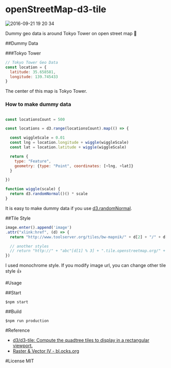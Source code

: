 # openStreetMap-d3-tile
![2016-09-21 19 20 34](https://cloud.githubusercontent.com/assets/1988660/18707360/a532c5b0-8030-11e6-8674-45974831a4a7.png)

Dummy geo data is around Tokyo Tower on open street map :tokyo_tower:


##Dummy Data

###Tokyo Tower
```js
// Tokyo Tower Geo Data
const location = {
  latitude: 35.658581,
  longitude: 139.745433
}
```
The center of this map is Tokyo Tower.

### How to make dummy data
```js

const locationsCount = 500

const locations = d3.range(locationsCount).map(() => {

  const wiggleScale = 0.01
  const lng = location.longitude + wiggle(wiggleScale)
  const lat = location.latitude + wiggle(wiggleScale)

  return {
    type: "Feature",
    geometry: {type: "Point", coordinates: [+lng, +lat]}
  }

})

function wiggle(scale) {
  return d3.randomNormal()() * scale
}
```
It is easy to make dummy data if you use [d3.randomNormal](https://github.com/d3/d3-random/blob/master/README.md#randomNormal).

##Tile Style

```js
image.enter().append('image')
.attr("xlink:href", (d) => {
  return "http://www.toolserver.org/tiles/bw-mapnik/" + d[2] + "/" + d[0] + "/" + d[1] + ".png";

  // another styles
  // return "http://" + "abc"[d[1] % 3] + ".tile.openstreetmap.org/" + d[2] + "/" + d[0] + "/" + d[1] + ".png";
})
```

I used monochrome style. If you modify image url, you can change other tile style :+1:

#Usage

##Start
```
$npm start
```

##Build
```
$npm run production
```

#Reference
- [d3/d3-tile: Compute the quadtree tiles to display in a rectangular viewport.](https://github.com/d3/d3-tile)
- [Raster & Vector IV - bl.ocks.org](http://bl.ocks.org/mbostock/9535021)

#License
MIT
